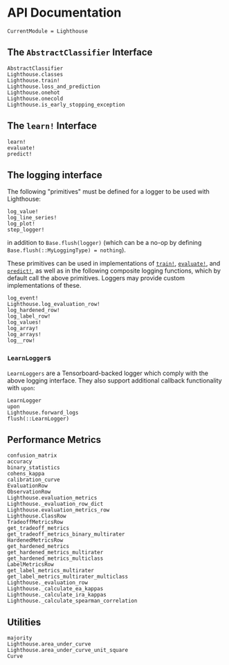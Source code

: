 # API Documentation

```@meta
CurrentModule = Lighthouse
```

## The `AbstractClassifier` Interface

```@docs
AbstractClassifier
Lighthouse.classes
Lighthouse.train!
Lighthouse.loss_and_prediction
Lighthouse.onehot
Lighthouse.onecold
Lighthouse.is_early_stopping_exception
```

## The `learn!` Interface

```@docs
learn!
evaluate!
predict!
```

## The logging interface

The following "primitives" must be defined for a logger to be used with Lighthouse:

```@docs
log_value!
log_line_series!
log_plot!
step_logger!
```

in addition to `Base.flush(logger)` (which can be a no-op by defining `Base.flush(::MyLoggingType) = nothing`).

These primitives can be used in implementations of [`train!`](@ref), [`evaluate!`](@ref), and [`predict!`](@ref), as well as in the following composite logging functions, which by default call the above primitives. Loggers may provide custom implementations of these.

```@docs
log_event!
Lighthouse.log_evaluation_row!
log_hardened_row!
log_label_row!
log_values!
log_array!
log_arrays!
log__row!
```

### `LearnLogger`s

`LearnLoggers` are a Tensorboard-backed logger which comply with the above logging interface. They also support additional callback functionality with `upon`:

```@docs
LearnLogger
upon
Lighthouse.forward_logs
flush(::LearnLogger)
```

## Performance Metrics

```@docs
confusion_matrix
accuracy
binary_statistics
cohens_kappa
calibration_curve
EvaluationRow
ObservationRow
Lighthouse.evaluation_metrics
Lighthouse._evaluation_row_dict
Lighthouse.evaluation_metrics_row
Lighthouse.ClassRow
TradeoffMetricsRow
get_tradeoff_metrics
get_tradeoff_metrics_binary_multirater
HardenedMetricsRow
get_hardened_metrics
get_hardened_metrics_multirater
get_hardened_metrics_multiclass
LabelMetricsRow
get_label_metrics_multirater
get_label_metrics_multirater_multiclass
Lighthouse._evaluation_row
Lighthouse._calculate_ea_kappas
Lighthouse._calculate_ira_kappas
Lighthouse._calculate_spearman_correlation
```

## Utilities

```@docs
majority
Lighthouse.area_under_curve
Lighthouse.area_under_curve_unit_square
Curve
```
